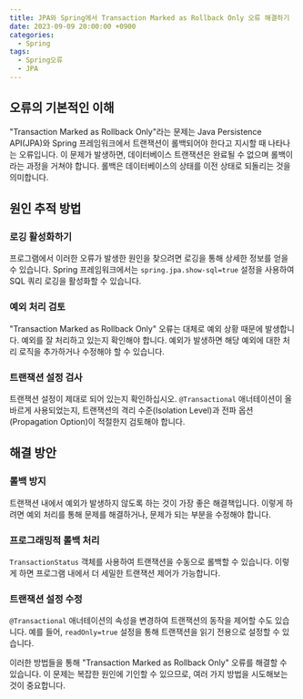 ```yaml
---
title: JPA와 Spring에서 Transaction Marked as Rollback Only 오류 해결하기
date: 2023-09-09 20:00:00 +0900
categories:
  - Spring
tags:
  - Spring오류
  - JPA
---
```

## 오류의 기본적인 이해

"Transaction Marked as Rollback Only"라는 문제는 Java Persistence API(JPA)와 Spring 프레임워크에서 트랜잭션이 롤백되어야 한다고 지시할 때 나타나는 오류입니다. 이 문제가 발생하면, 데이터베이스 트랜잭션은 완료될 수 없으며 롤백이라는 과정을 거쳐야 합니다. 롤백은 데이터베이스의 상태를 이전 상태로 되돌리는 것을 의미합니다.

## 원인 추적 방법

### 로깅 활성화하기

프로그램에서 이러한 오류가 발생한 원인을 찾으려면 로깅을 통해 상세한 정보를 얻을 수 있습니다. Spring 프레임워크에서는 `spring.jpa.show-sql=true` 설정을 사용하여 SQL 쿼리 로깅을 활성화할 수 있습니다.

### 예외 처리 검토

"Transaction Marked as Rollback Only" 오류는 대체로 예외 상황 때문에 발생합니다. 예외를 잘 처리하고 있는지 확인해야 합니다. 예외가 발생하면 해당 예외에 대한 처리 로직을 추가하거나 수정해야 할 수 있습니다.

### 트랜잭션 설정 검사

트랜잭션 설정이 제대로 되어 있는지 확인하십시오. `@Transactional` 애너테이션이 올바르게 사용되었는지, 트랜잭션의 격리 수준(Isolation Level)과 전파 옵션(Propagation Option)이 적절한지 검토해야 합니다.

## 해결 방안

### 롤백 방지

트랜잭션 내에서 예외가 발생하지 않도록 하는 것이 가장 좋은 해결책입니다. 이렇게 하려면 예외 처리를 통해 문제를 해결하거나, 문제가 되는 부분을 수정해야 합니다.

### 프로그래밍적 롤백 처리

`TransactionStatus` 객체를 사용하여 트랜잭션을 수동으로 롤백할 수 있습니다. 이렇게 하면 프로그램 내에서 더 세밀한 트랜잭션 제어가 가능합니다.

### 트랜잭션 설정 수정

`@Transactional` 애너테이션의 속성을 변경하여 트랜잭션의 동작을 제어할 수도 있습니다. 예를 들어, `readOnly=true` 설정을 통해 트랜잭션을 읽기 전용으로 설정할 수 있습니다.

이러한 방법들을 통해 "Transaction Marked as Rollback Only" 오류를 해결할 수 있습니다. 이 문제는 복잡한 원인에 기인할 수 있으므로, 여러 가지 방법을 시도해보는 것이 중요합니다.